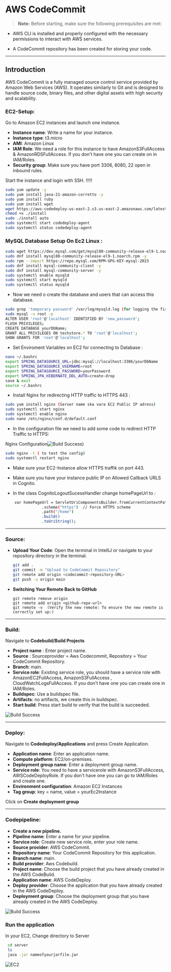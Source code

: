 # AWS CodeCommit
> **Note:** Before starting, make sure the following prerequisites are met:

* AWS CLI is installed and properly configured with the necessary permissions to interact with AWS services.

* A CodeCommit repository has been created for storing your code.



---
## Introduction

AWS CodeCommit is a fully managed source control service provided by Amazon Web Services (AWS). It operates similarly to Git and is designed to handle source code, binary files, and other digital assets with high security and scalability.



### EC2-Setup:

Go to Amazon EC2 instances and launch one instance.

* **Instance name**: Write a name for your instance.
* **Instance type**: t3.micro
* **AMI**: Amazon Linux
* **IAM Role**: We need a role for this instance to have AmazonS3FullAccess & AmazonRDSFullAccess. If you don't have one you can create on in IAM/Roles.
* **Security group**: Make sure you have port 3306, 8080, 22 open in inbound rules.

Start the instance and login with SSH. !!!!!

   ```bash
   sudo yum update -y
   sudo yum install java-21-amazon-corretto -y
   sudo yum install ruby
   sudo yum install wget
   wget https://aws-codedeploy-us-east-2.s3.us-east-2.amazonaws.com/latest/install
   chmod +x ./install
   sudo ./install auto
   sudo systemctl start codedeploy-agent
   sudo systemctl status codedeploy-agent
   ```



### MySQL Database Setup On Ec2 Linux :

  ```bash
  sudo wget https://dev.mysql.com/get/mysql80-community-release-el9-1.noarch.rpm 
  sudo dnf install mysql80-community-release-el9-1.noarch.rpm -y
  sudo rpm --import https://repo.mysql.com/RPM-GPG-KEY-mysql-2023
  sudo dnf install mysql-community-client -y
  sudo dnf install mysql-community-server -y
  sudo systemctl enable mysqld
  sudo systemctl start mysqld
  sudo systemctl status mysqld
   ```

* Now we need o create the database and users that can access this database.
 ```bash
sudo grep 'temporary password' /var/log/mysqld.log (for logging the first time)
sudo mysql -u root -p 
ALTER USER 'root'@'localhost' IDENTIFIED BY 'new_password'; 
FLUSH PRIVILEGES;
CREATE DATABASE yourDbName;
GRANT ALL PRIVILEGES ON techstore.* TO 'root'@'localhost';
SHOW GRANTS FOR 'root'@'localhost';
   ```


* Set Enviroment Variables on EC2 for connecting to Database :
 ```bash
nano ~/.bashrc
export SPRING_DATASOURCE_URL=jdbc:mysql://localhost:3306/yourDbName
export SPRING_DATASOURCE_USERNAME=root
export SPRING_DATASOURCE_PASSWORD=yourPassword
export SPRING_JPA_HIBERNATE_DDL_AUTO=create-drop
save & exit
source ~/.bashrc
   ```

* Install Nginx for redirecting HTTP traffic to HTTPS 443 :

 ```bash
sudo yum install nginx (Server name ska vara EC2 Public IP adress)
sudo systemctl start nginx
sudo systemctl enable nginx
sudo nano /etc/nginx/conf.d/default.conf
 ```

* In the configuration file we need to add some code to redirect HTTP Traffic to HTTPS:

Nginx Configuration![Build Success](https://github.com/Distansakademin/cloudutveckling-spring-Arinsz/blob/main/src/main/resources/static/images/Github%20presentation%20Images/nginx.jpg))



 ```bash
sudo nginx -t ( to test the config)
sudo systemctl restart nginx
 ```
* Make sure your EC2-Instance allow HTTPS traffik on port 443.

* Make sure you have your instance public IP on Allowed Callback URLS in Cognito.

* In the class CognitoLogoutSucessHandler change homePageUrl to :     


```bash
    var homePageUrl = ServletUriComponentsBuilder.fromCurrentContextPath()
                .scheme("https")  // Force HTTPS scheme
                .path("/home")
                .build()
                .toUriString();

```



---
### Source:

- **Upload Your Code**: Open the terminal in IntelliJ or navigate to your repository directory in the terminal.

   ```bash
   git add .
   git commit -m "Upload to CodeCommit Repository"
   git remote add origin <codecommit-repository-URL>
   git push -u origin main
  
- **Switching Your Remote Back to GitHub**

   ```
   git remote remove origin
   git remote add origin <github-repo-url>
   git remote -v  (Verify the new remote: To ensure the new remote is correctly set up:)
   ```


---
### Build:

Navigate to **Codebuild/Build Projects**

- **Project name** : Enter project name.
- **Source** : Sourceprovider = Aws Codecommit, Repository = Your CodeCommit Repository.
- **Branch**: main.
- **Service role**: Existing service role, you should have a service role with AmazonEC2FullAccess, AmazonS3FullAccess , CloudWatchLogsFullAccess. If you don't have one you can create one in IAM/Roles.
- **Buildspec**: Use a buildspec file.
- **Artifacts**: no artifacts, we create this in buildspec.
- **Start build**: Press start build to verify that the build is succeeded. 


![Build Success](https://github.com/Distansakademin/cloudutveckling-spring-Arinsz/blob/c29931e49a45d9d5e123d867a77edaf0d9372d45/src/main/resources/static/images/Github%20presentation%20Images/BuildSuccess.jpg?raw=true)

---
### Deploy:

Navigate to **Codedeploy/Applications** and press Create Application.

* **Application name**:  Enter an application name.
* **Compute platform**: EC2/on-premises.
* **Deployment group name**: Enter a deployment group name.
* **Service role**: You need to have a servicerole with AmazonS3FullAccess, AWSCodeDeployRole. If you don't have one you can go to IAM/Roles and create one.
* **Environment configuration**: Amazon EC2 Instances
* **Tag group**: key = name, value = yourEc2Instance

Click on  **Create deployment group** 

---

### Codepipeline:

* **Create a new  pipeline.**
* **Pipeline name**: Enter a name for your pipeline.
* **Service role**: Create new service role, enter your role name.
* **Source provider**:  AWS CodeCommit.
* **Repository name**:  Your CodeCommit Repository for this application.
* **Branch name**:  main.
* **Build provider**:  Aws Codebuild.
* **Project name**:  Choose the build project that you have already created in the AWS CodeBuild.
* **Application name**: AWS CodeDeploy.
* **Deploy provider**: Choose the application that you have already created in the AWS CodeDeploy.
* **Deployment group**: Choose the deployment group that you have already created in the AWS CodeDeploy.

![Build Success](https://github.com/Distansakademin/cloudutveckling-spring-Arinsz/blob/main/src/main/resources/static/images/Github%20presentation%20Images/Deploy.jpg)


### Run the application 

In your EC2, Change directory to Server 

```bash
 cd server
 ls
 java -jar nameofyourjarfile.jar 
```

![EC2](https://github.com/Distansakademin/cloudutveckling-spring-Arinsz/blob/main/src/main/resources/static/images/Github%20presentation%20Images/ec2.jpg)